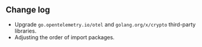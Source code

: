 ## Change log

- Upgrade `go.opentelemetry.io/otel` and `golang.org/x/crypto` third-party libraries.
- Adjusting the order of import packages.
